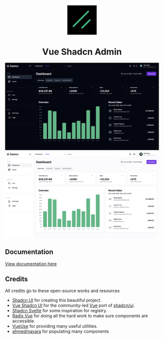 <p align="center">
 <img align="center" src="https://raw.githubusercontent.com/radix-vue/shadcn-vue/dev/apps/www/src/public/android-chrome-192x192.png" height="96" />
 <h1 align="center">
  Vue Shadcn Admin
 </h1>
</p>

![hero](src/assets/screenshot-dark.png)
![hero](src/assets/screenshot-light.png)

## Documentation

[View documentation here](https://www.shadcn-vue.com/docs/introduction.html)

## Credits

All credits go to these open-source works and resources

- [Shadcn UI](https://ui.shadcn.com) for creating this beautiful project.
- [Vue Shadcn UI](https://www.shadcn-vue.com/) for the community-led [Vue](https://vuejs.org/) port of [shadcn/ui](https://ui.shadcn.com).
- [Shadcn Svelte](https://shadcn-svelte.com) for some inspiration for registry.
- [Radix Vue](https://radix-vue.com) for doing all the hard work to make sure components are accessible.
- [VueUse](https://vueuse.org) for providing many useful utilities.
- [ahmedmayara](https://github.com/ahmedmayara/shadcn-vue) for populating many components